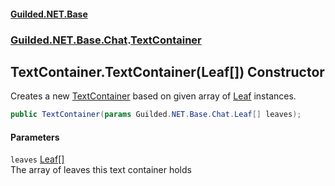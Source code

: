 
#### [Guilded.NET.Base](index 'index')
### [Guilded.NET.Base.Chat](index#Guilded_NET_Base_Chat 'Guilded.NET.Base.Chat').[TextContainer](TextContainer 'Guilded.NET.Base.Chat.TextContainer')
## TextContainer.TextContainer(Leaf[]) Constructor
Creates a new [TextContainer](TextContainer 'Guilded.NET.Base.Chat.TextContainer') based on given array of [Leaf](Leaf 'Guilded.NET.Base.Chat.Leaf') instances.  
```csharp
public TextContainer(params Guilded.NET.Base.Chat.Leaf[] leaves);
```

#### Parameters
<a name='Guilded_NET_Base_Chat_TextContainer_TextContainer(Guilded_NET_Base_Chat_Leaf__)_leaves'></a>
`leaves` [Leaf](Leaf 'Guilded.NET.Base.Chat.Leaf')[[]](https://docs.microsoft.com/en-us/dotnet/api/System.Array 'System.Array')  
The array of leaves this text container holds
  
